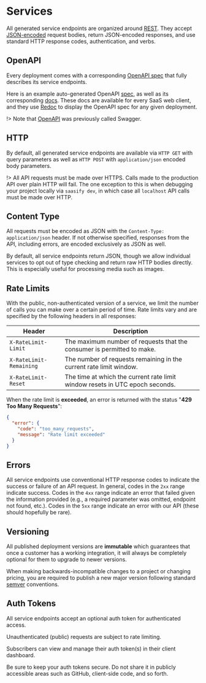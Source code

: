 # Services

All generated service endpoints are organized around [REST](http://en.wikipedia.org/wiki/Representational_State_Transfer). They accept [JSON-encoded](http://www.json.org/) request bodies, return JSON-encoded responses, and use standard HTTP response codes, authentication, and verbs.

## OpenAPI

Every deployment comes with a corresponding [OpenAPI spec](https://swagger.io/specification) that fully describes its service endpoints.

Here is an example auto-generated OpenAPI [spec](https://api.saasify.sh/1/deployments/openapi/transitive-bullshit/puppet-master@b0c5c30c), as well as its corresponding [docs](https://puppet-master.sh/api/docs). These docs are available for every SaaS web client, and they use [Redoc](https://github.com/Redocly/redoc) to display the OpenAPI spec for any given deployment.

!> Note that [OpenAPI](https://swagger.io/specification) was previously called Swagger.

## HTTP

By default, all generated service endpoints are available via `HTTP GET` with query parameters as well as `HTTP POST` with `application/json` encoded body parameters.

!> All API requests must be made over HTTPS. Calls made to the production API over plain HTTP will fail. The one exception to this is when debugging your project locally via `saasify dev`, in which case all `localhost` API calls must be made over HTTP.

## Content Type

All requests must be encoded as JSON with the `Content-Type: application/json` header. If not otherwise specified, responses from the API, including errors, are encoded exclusively as JSON as well.

By default, all service endpoints return JSON, though we allow individual services to opt out of type checking and return raw HTTP bodies directly. This is especially useful for processing media such as images.

## Rate Limits

With the public, non-authenticated version of a service, we limit the number of calls you can make over a certain period of time. Rate limits vary and are specified by the following headers in all responses:

| Header | Description |
| ------ | ----------- |
| `X-RateLimit-Limit` | The maximum number of requests that the consumer is permitted to make. |
| `X-RateLimit-Remaining` | The number of requests remaining in the current rate limit window. |
| `X-RateLimit-Reset` | The time at which the current rate limit window resets in UTC epoch seconds. |

When the rate limit is **exceeded**, an error is returned with the status "**429 Too Many Requests**":

```json
{
  "error": {
    "code": "too_many_requests",
    "message": "Rate limit exceeded"
  }
}
```

## Errors

All service endpoints use conventional HTTP response codes to indicate the success or failure of an API request. In general, codes in the `2xx` range indicate success. Codes in the `4xx` range indicate an error that failed given the information provided (e.g., a required parameter was omitted, endpoint not found, etc.). Codes in the `5xx` range indicate an error with our API (these should hopefully be rare).

## Versioning

All published deployment versions are **immutable** which guarantees that once a customer has a working integration, it will always be completely optional for them to upgrade to newer versions.

When making backwards-incompatible changes to a project or changing pricing, you are required to publish a new major version following standard [semver](https://semver.org) conventions.

## Auth Tokens

All service endpoints accept an optional auth token for authenticated access.

Unauthenticated (public) requests are subject to rate limiting.

Subscribers can view and manage their auth token(s) in their client dashboard.

Be sure to keep your auth tokens secure. Do not share it in publicly accessible areas such as GitHub, client-side code, and so forth.

